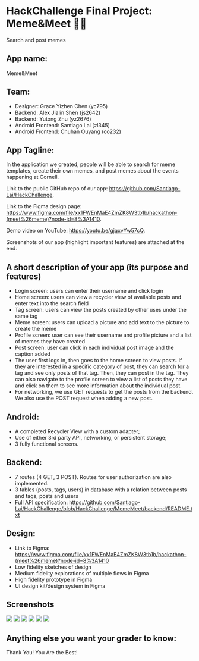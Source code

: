 # HackChallenge Final Project: Meme&Meet 🐶🐱
Search and post memes

## App name:
Meme&Meet

## Team:
* Designer: Grace Yizhen Chen (yc795)
* Backend: Alex Jialin Shen (js2642)
* Backend: Yutong Zhu (yz2676)
* Android Frontend: Santiago Lai (zl345)
* Android Frontend: Chuhan Ouyang (co232)



## App Tagline:
In the application we created, people will be able to search for meme templates, create their own memes, and post memes about the events happening at Cornell. 

Link to the public GitHub repo of our app: https://github.com/Santiago-Lai/HackChallenge.

Link to the Figma design page: https://www.figma.com/file/xx1FWEnMaE4ZmZK8W3tb1b/hackathon-(meet%26meme)?node-id=8%3A1410.

Demo video on YouTube: https://youtu.be/gjqxvYw57cQ.

Screenshots of our app (highlight important features) are attached at the end.

## A short description of your app (its purpose and features)
* Login screen: users can enter their username and click login
* Home screen: users can view a recycler view of available posts and enter text into the search field
* Tag screen: users can view the posts created by other uses under the same tag
* Meme screen: users can upload a picture and add text to the picture to create the meme
* Profile screen: user can see their username and profile picture and a list of memes they have created
* Post screen: user can click in each individual post image and the caption added
* The user first logs in, then goes to the home screen to view posts. If they are interested in a specific category of post, they can search for a tag and see only posts of that tag. Then, they can post in the tag. They can also navigate to the profile screen to view a list of posts they have and click on them to see more information about the individual post. 
* For networking, we use GET requests to get the posts from the backend. We also use the POST request when adding a new post. 


##  Android: 
* A completed Recycler View with a custom adapter;
* Use of either 3rd party API, networking, or persistent storage;
* 3 fully functional screens.

## Backend:
* 7 routes (4 GET, 3 POST). Routes for user authorization are also implemented.
* 3 tables (posts, tags, users) in database with a relation between posts and tags, posts and users
* Full API specification: https://github.com/Santiago-Lai/HackChallenge/blob/HackChallenge/MemeMeet/backend/README.txt

## Design: 
* Link to Figma: https://www.figma.com/file/xx1FWEnMaE4ZmZK8W3tb1b/hackathon-(meet%26meme)?node-id=8%3A1410
* Low fidelity sketches of design
* Medium fidelity explorations of multiple flows in Figma
* High fidelity prototype in Figma
* UI design kit/design system in Figma

## Screenshots
<img src="MemeMeet/screenshots/1.png">
<img src="MemeMeet/screenshots/2.png">
<img src="MemeMeet/screenshots/3.png">
<img src="MemeMeet/screenshots/4.png">
<img src="MemeMeet/screenshots/5.png">
<img src="MemeMeet/screenshots/6.png">

## Anything else you want your grader to know:
Thank You! You Are the Best!
